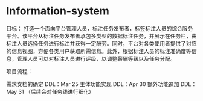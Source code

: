 # Information-system
目标：
打造一个面向平台管理人员，标注任务发布者，标签标注人员的综合服务平台。该平台从标注任务发布者承包多类型的数据标注任务，并展示在任务栏，由标注人员选择任务进行标注并获得一定酬劳。同时，平台对各类使用者提供了对应的信息视图，方便各类用户获取所需信息。此外，根据标注人员的标注准确度等信息，管理人员可以对标注人员进行评级，以调整薪酬等级以及任务分配。

项目流程：

需求文档的确定 DDL：Mar 25
主体功能实现 DDL：Apr 30
额外功能追加 DDL：May 31
（后续会对任务线进行细化）
